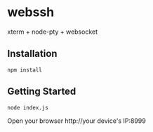 # webssh
xterm + node-pty + websocket

## Installation   
    npm install
    
## Getting Started
    node index.js
    
Open your browser http://your device's IP:8999    
